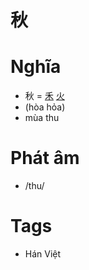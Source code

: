 # 秋

# Nghĩa
* 秋 = [禾](禾.md) [火](火.md)
* (hòa hỏa)
* mùa thu

# Phát âm
* /thu/

# Tags
* Hán Việt

